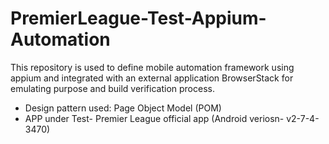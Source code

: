 # PremierLeague-Test-Appium-Automation


This repository is used to define mobile automation framework using appium and integrated with an external application BrowserStack for emulating purpose and build verification process.

* Design pattern used: Page Object Model (POM)
* APP under Test- Premier League official app (Android veriosn- v2-7-4-3470)
